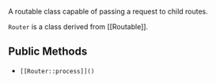 A routable class capable of passing a request to child routes.

`Router` is a class derived from [[Routable]].

## Public Methods

* `[[Router::process]]()`


